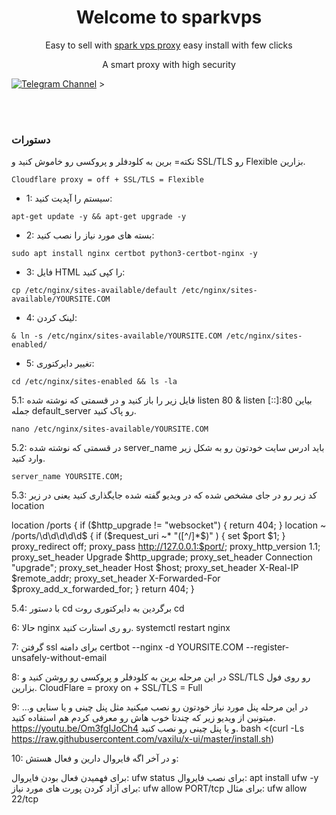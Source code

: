 <h1 align="center"/>Welcome to sparkvps</h1>

<p align="center">
Easy to sell with <a href="https://github.com/sparkvps/reverse-proxy-nginx-tls/">spark vps proxy</a> easy install with few clicks
</p>

<p align="center">
A smart proxy with high security
</p>

[![Telegram Channel](https://img.shields.io/endpoint?label=Channel&style=flat-square&url=https%3A%2F%2Ftg.sumanjay.workers.dev%2Fwizwizch&color=blue)](https://t.me/sparkvps)
\>
</div>


<br>
<br>

### دستورات



نکته= برین به کلودفلر و پروکسی رو خاموش کنید و SSL/TLS رو Flexible بزارین.

```
Cloudflare proxy = off + SSL/TLS = Flexible
```

- 1: سیستم را آپدیت کنید:
```
apt-get update -y && apt-get upgrade -y
```

- 2: بسته های مورد نیاز را نصب کنید:
```
sudo apt install nginx certbot python3-certbot-nginx -y
```

- 3: فایل HTML را کپی کنید:
````
cp /etc/nginx/sites-available/default /etc/nginx/sites-available/YOURSITE.COM
````


- 4: لینک کردن:
```
& ln -s /etc/nginx/sites-available/YOURSITE.COM /etc/nginx/sites-enabled/
```

- 5: تغییر دایرکتوری:
```
cd /etc/nginx/sites-enabled && ls -la
```

5.1: فایل زیر را باز کنید و در قسمتی که نوشته شده listen 80 & listen [::]:80 بیاین جمله default_server رو پاک کنید.
```
nano /etc/nginx/sites-available/YOURSITE.COM
```

5.2: در قسمتی که نوشته شده server_name باید ادرس سایت خودتون رو به شکل زیر وارد کنید.
```
server_name YOURSITE.COM;
```

5.3: کد زیر رو در جای مشخص شده که در ویدیو گفته شده جایگذاری کنید یعنی در زیر location

location /ports {
        if ($http_upgrade != "websocket") {
            return 404;
        }
        location ~ /ports/\d\d\d\d\d$ {
            if ($request_uri ~* "([^/]*$)" ) {
                set $port $1;
            }
            proxy_redirect off;
            proxy_pass http://127.0.0.1:$port/;
            proxy_http_version 1.1;
            proxy_set_header Upgrade $http_upgrade;
            proxy_set_header Connection "upgrade";
            proxy_set_header Host $host;
            proxy_set_header X-Real-IP $remote_addr;
            proxy_set_header X-Forwarded-For $proxy_add_x_forwarded_for;
        }
        return 404;
    }


5.4: با دستور cd برگردین به دایرکتوری روت
cd


6: حالا nginx رو ری استارت کنید.
systemctl restart nginx


7: گرفتن ssl برای دامنه
certbot --nginx -d YOURSITE.COM --register-unsafely-without-email


8: در این مرحله برین به کلودفلر و پروکسی رو روشن کنید و SSL/TLS رو روی فول بزارین.
CloudFlare = proxy on + SSL/TLS = Full 


9: در این مرحله پنل مورد نیاز خودتون رو نصب میکنید مثل پنل چینی و یا سنایی و… میتونین از ویدیو زیر که چندتا خوب هاش رو معرفی کردم هم استفاده کنید.
https://youtu.be/Om3fgIJoCh4
 و یا پنل چینی رو نصب کنید.
bash <(curl -Ls https://raw.githubusercontent.com/vaxilu/x-ui/master/install.sh)


10: و در آخر اگه فایروال دارین و فعال هستش:


برای فهمیدن فعال بودن فایروال:
ufw status
برای نصب فایروال:
apt install ufw -y
برای آزاد کردن پورت های مورد نیاز:
ufw allow PORT/tcp
برای مثال:
ufw allow 22/tcp
